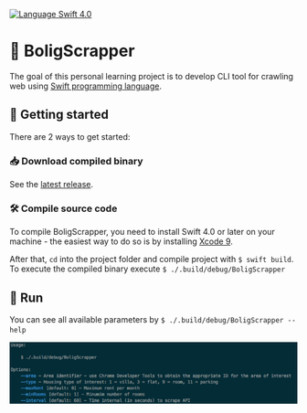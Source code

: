 [![Language Swift 4.0](https://img.shields.io/badge/Language-Swift%204.0-orange.svg)](https://swift.org)

# 🏡 BoligScrapper
The goal of this personal learning project is to develop CLI tool for crawling web using [Swift programming language](https://swift.org/). 

## 🚀 Getting started
There are 2 ways to get started:

### 📥 Download compiled binary
See the [latest release](https://github.com/pajapro/BoligScrapper/releases).

### 🛠 Compile source code
To compile BoligScrapper, you need to install Swift 4.0 or later on your machine - the easiest way to do so is by installing [Xcode 9](https://developer.apple.com/xcode/). 

After that, `cd` into the project folder and compile project with `$ swift build`. To execute the compiled binary execute `$ ./.build/debug/BoligScrapper`

## 🏃 Run 
You can see all available parameters by `$ ./.build/debug/BoligScrapper --help`

![Alt text](/CLI-parameters.png)

